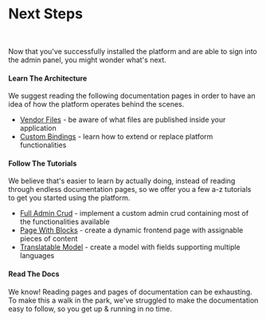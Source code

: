 # Next Steps

<br />

Now that you've successfully installed the platform and are able to sign into the admin panel, you might wonder what's next.

#### Learn The Architecture

We suggest reading the following documentation pages in order to have an idea of how the platform operates behind the scenes.

- [Vendor Files](/docs/{{version}}/vendor-files) - be aware of what files are published inside your application
- [Custom Bindings](/docs/{{version}}/custom-bindings) - learn how to extend or replace platform functionalities

#### Follow The Tutorials

We believe that's easier to learn by actually doing, instead of reading through endless documentation pages, so we offer you a few a-z tutorials to get you started using the platform.
- [Full Admin Crud](/docs/{{version}}/full-admin-crud-example) - implement a custom admin crud containing most of the functionalities available
- [Page With Blocks](/docs/{{version}}/page-with-blocks-example) - create a dynamic frontend page with assignable pieces of content
- [Translatable Model](/docs/{{version}}/translatable-model-example) - create a model with fields supporting multiple languages

#### Read The Docs

We know! Reading pages and pages of documentation can be exhausting. 
To make this a walk in the park, we've struggled to make the documentation easy to follow, so you get up & running in no time.
